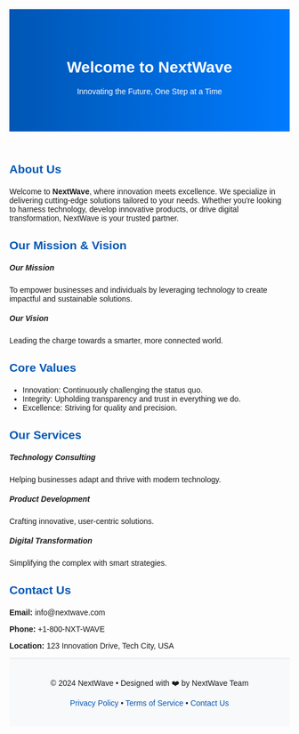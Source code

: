 <!DOCTYPE html>
<html lang="en">
<head>
    <meta charset="UTF-8">
    <meta name="viewport" content="width=device-width, initial-scale=1.0">
    <title>NextWave - Innovating the Future</title>
    <!-- Bootstrap CSS -->
    <link href="https://cdn.jsdelivr.net/npm/bootstrap@5.3.2/dist/css/bootstrap.min.css" rel="stylesheet">
    <style>
        /* Custom Styles */
        body {
            font-family: Arial, sans-serif;
        }
        .hero {
            background: linear-gradient(to right, #0056b3, #007bff);
            color: white;
            padding: 50px 0;
            text-align: center;
        }
        .section-title {
            color: #0056b3;
            margin-bottom: 20px;
        }
        .footer {
            background-color: #f8f9fa;
            padding: 20px 0;
            text-align: center;
            border-top: 1px solid #ddd;
        }
        .footer a {
            color: #0056b3;
            text-decoration: none;
        }
        .footer a:hover {
            text-decoration: underline;
        }
    </style>
</head>
<body>

<!-- Hero Section -->
<header class="hero">
    <div class="container">
        <h1 class="display-4">Welcome to NextWave</h1>
        <p class="lead">Innovating the Future, One Step at a Time</p>
    </div>
</header>

<!-- About Section -->
<section class="container my-5">
    <h2 class="section-title text-center">About Us</h2>
    <p class="text-center">
        Welcome to <strong>NextWave</strong>, where innovation meets excellence. We specialize in delivering cutting-edge solutions tailored to your needs. 
        Whether you're looking to harness technology, develop innovative products, or drive digital transformation, NextWave is your trusted partner.
    </p>
</section>

<!-- Mission and Vision Section -->
<section class="bg-light py-5">
    <div class="container">
        <h2 class="section-title text-center">Our Mission & Vision</h2>
        <div class="row">
            <div class="col-md-6">
                <h5>Our Mission</h5>
                <p>To empower businesses and individuals by leveraging technology to create impactful and sustainable solutions.</p>
            </div>
            <div class="col-md-6">
                <h5>Our Vision</h5>
                <p>Leading the charge towards a smarter, more connected world.</p>
            </div>
        </div>
    </div>
</section>

<!-- Core Values Section -->
<section class="container my-5">
    <h2 class="section-title text-center">Core Values</h2>
    <ul class="list-group list-group-flush text-center mx-auto" style="max-width: 600px;">
        <li class="list-group-item">Innovation: Continuously challenging the status quo.</li>
        <li class="list-group-item">Integrity: Upholding transparency and trust in everything we do.</li>
        <li class="list-group-item">Excellence: Striving for quality and precision.</li>
    </ul>
</section>

<!-- Services Section -->
<section class="bg-light py-5">
    <div class="container">
        <h2 class="section-title text-center">Our Services</h2>
        <div class="row text-center">
            <div class="col-md-4">
                <h5>Technology Consulting</h5>
                <p>Helping businesses adapt and thrive with modern technology.</p>
            </div>
            <div class="col-md-4">
                <h5>Product Development</h5>
                <p>Crafting innovative, user-centric solutions.</p>
            </div>
            <div class="col-md-4">
                <h5>Digital Transformation</h5>
                <p>Simplifying the complex with smart strategies.</p>
            </div>
        </div>
    </div>
</section>

<!-- Contact Section -->
<section class="container my-5">
    <h2 class="section-title text-center">Contact Us</h2>
    <div class="text-center">
        <p><strong>Email:</strong> info@nextwave.com</p>
        <p><strong>Phone:</strong> +1-800-NXT-WAVE</p>
        <p><strong>Location:</strong> 123 Innovation Drive, Tech City, USA</p>
    </div>
</section>

<!-- Footer -->
<footer class="footer">
    <div class="container">
        <p>&copy; 2024 NextWave &bull; Designed with ❤️ by NextWave Team</p>
        <p>
            <a href="#">Privacy Policy</a> &bull;
            <a href="#">Terms of Service</a> &bull;
            <a href="mailto:support@nextwave.com">Contact Us</a>
        </p>
    </div>
</footer>

<!-- Bootstrap JS -->
<script src="https://cdn.jsdelivr.net/npm/bootstrap@5.3.2/dist/js/bootstrap.bundle.min.js"></script>

</body>
</html>
